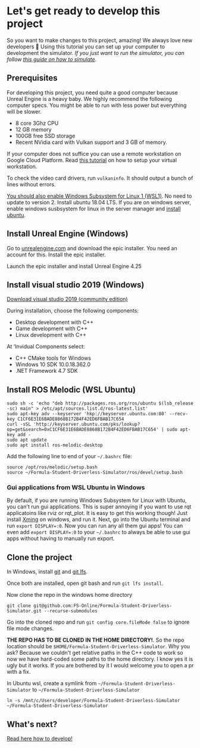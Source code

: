 # Let's get ready to develop this project
So you want to make changes to this project, amazing! We always love new developers 💓
Using this tutorial you can set up your computer to development the simulator. 
*If you just want to run the simulator, you can follow [this guide on how to simulate](how-to-simulate.md).*

## Prerequisites

For developing this project, you need quite a good computer because Unreal Engine is a heavy baby.
We highly recommend the following computer specs. You might be able to run with less power but everything will be slower.

* 8 core 3Ghz CPU
* 12 GB memory
* 100GB free SSD storage
* Recent NVidia card with Vulkan support and 3 GB of memory.

If your computer does not suffice you can use a remote workstation on Google Cloud Platform.
Read [this tutorial](gcp-remote-workstation.md) on how to setup your virtual workstation.

To check the video card drivers, run `vulkaninfo`. It should output a bunch of lines without errors.

[You should also enable Windows Subsystem for Linux 1 (WSL1)](https://docs.microsoft.com/en-us/windows/wsl/install-win10). 
No need to update to version 2.
Install ubuntu 18.04 LTS.
If you are on windows server, enable windows susbsystem for linux in the server manager and [install ubuntu](https://docs.microsoft.com/en-us/windows/wsl/install-on-server#download-a-linux-distribution).

## Install Unreal Engine (Windows)
Go to [unrealengine.com](https://www.unrealengine.com/) and download the epic installer.
You need an account for this.
Install the epic installer.

Launch the epic installer and install Unreal Engine 4.25

## Install visual studio 2019 (Windows)
[Download visual studio 2019 (community edition)](https://visualstudio.microsoft.com/vs/)

During installation, choose the following components:

* Desktop development with C++
* Game development with C++
* Linux development with C++

At 'Invidual Components select:

* C++ CMake tools for Windows
* Windows 10 SDK 10.0.18.362.0
* .NET Framework 4.7 SDK


## Install ROS Melodic (WSL Ubuntu)

```
sudo sh -c 'echo "deb http://packages.ros.org/ros/ubuntu $(lsb_release -sc) main" > /etc/apt/sources.list.d/ros-latest.list'
sudo apt-key adv --keyserver 'hkp://keyserver.ubuntu.com:80' --recv-key C1CF6E31E6BADE8868B172B4F42ED6FBAB17C654
curl -sSL 'http://keyserver.ubuntu.com/pks/lookup?op=get&search=0xC1CF6E31E6BADE8868B172B4F42ED6FBAB17C654' | sudo apt-key add -
sudo apt update
sudo apt install ros-melodic-desktop
```

Add the following line to end of your `~/.bashrc` file:
```
source /opt/ros/melodic/setup.bash
source ~/Formula-Student-Driverless-Simulator/ros/devel/setup.bash
```

### Gui applications from WSL Ubuntu in Windows
By default, if you are running Windows Subsystem for Linux with Ubuntu, you can't run gui applications.
This is super annoying if you want to use rqt applicatoins like rviz or rqt_plot.
It is easy to get this working though!
Just install [Xming](https://sourceforge.net/projects/xming/) on windows, and run it.
Next, go into the Ubuntu terminal and run `export DISPLAY=:0`.
Now you can run any all them gui apps!
You can even add `export DISPLAY=:0` to your `~/.bashrc` to always be able to use gui apps without having to manually run export.

## Clone the project

In Windows, install [git](https://git-scm.com/download/win) and [git lfs](https://git-lfs.github.com/).

Once both are installed, open git bash and run `git lfs install`.

Now clone the repo in the windows home directory 
```
git clone git@github.com:FS-Online/Formula-Student-Driverless-Simulator.git --recurse-submodules
```

Go into the cloned repo and run `git config core.fileMode false` to ignore file mode changes.

**THE REPO HAS TO BE CLONED IN THE HOME DIRECTORY!**. So the repo location should be `$HOME/Formula-Student-Driverless-Simulator`.
Why you ask? Because we couldn't get relative paths in the C++ code to work so now we have hard-coded some paths to the home directory.
I know yes it is ugly but it works. If you are bothered by it I would welcome you to open a pr with a fix.

In Ubuntu wsl, create a symlink from `~/Formula-Student-Driverless-Simulator` to `~/Formula-Student-Driverless-Simulator`
```
ln -s /mnt/c/Users/developer/Formula-Student-Driverless-Simulator ~/Formula-Student-Driverless-Simulator
```

## What's next?
[Read here how to develop!](how-to-develop.md)